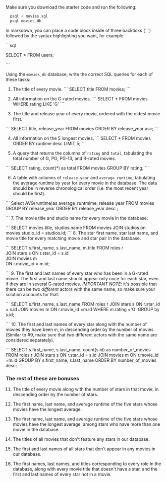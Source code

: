 Make sure you download the starter code and run the following:

```sh
  psql < movies.sql
  psql movies_db
```

In markdown, you can place a code block inside of three backticks (```) followed by the syntax highlighting you want, for example

\```sql

SELECT \* FROM users;

\```

Using the `movies_db` database, write the correct SQL queries for each of these tasks:

1.  The title of every movie.
\```
SELECT title FROM movies;
\```

2.  All information on the G-rated movies.
\```
SELECT * FROM movies WHERE rating LIKE 'G'
\```

3.  The title and release year of every movie, ordered with the
    oldest movie first.
   
   \```
    SELECT title, release_year FROM movies ORDER BY release_year asc;
    \```


4.  All information on the 5 longest movies.
\```
SELECT * FROM movies ORDER BY runtime desc LIMIT 5;
\```

5.  A query that returns the columns of `rating` and `total`, tabulating the
    total number of G, PG, PG-13, and R-rated movies.

\```
SELECT rating, count(*) as total FROM movies GROUP BY rating;
\```

6.  A table with columns of `release_year` and `average_runtime`,
    tabulating the average runtime by year for every movie in the database. The data should be in reverse chronological order (i.e. the most recent year should be first).

\```
Select AVG(runtime)as average_runtmime, release_year  FROM movies GROUP BY release_year ORDER BY release_year desc ;

\```
7.  The movie title and studio name for every movie in the
    database.

\```
SELECT movies.title, studios.name FROM movies
JOIN studios on movies.studio_id = studios.id;
\```
8.  The star first name, star last name, and movie title for every
    matching movie and star pair in the database.

\```
SELECT s.first_name, s.last_name, m.title FROM roles r                                           
JOIN stars s 
ON r.star_id = s.id                                                                                          
JOIN movies m                                                                                                
ON r.movie_id = m.id;

\```
9.  The first and last names of every star who has been in a G-rated movie. The first and last name should appear only once for each star, even if they are in several G-rated movies. *IMPORTANT NOTE*: it's possible that there can be two *different* actors with the same name, so make sure your solution accounts for that.

\```
SELECT s.first_name, s.last_name FROM roles r
JOIN stars s ON r.star_id = s.id
JOIN movies m ON r.movie_id =m.id
WHERE m.rating ='G' GROUP by s.id;

\```
10. The first and last names of every star along with the number
    of movies they have been in, in descending order by the number of movies. (Similar to #9, make sure
    that two different actors with the same name are considered separately).


\```
SELECT s.first_name, s.last_name, count(s.id) as number_of_movies FROM roles r 
JOIN stars s ON r.star_id = s.id 
JOIN movies m ON r.movie_id =m.id 
GROUP BY s.first_name, s.last_name 
ORDER BY number_of_movies desc;
\```
### The rest of these are bonuses

11. The title of every movie along with the number of stars in
    that movie, in descending order by the number of stars.

12. The first name, last name, and average runtime of the five
    stars whose movies have the longest average.

13. The first name, last name, and average runtime of the five
    stars whose movies have the longest average, among stars who have more than one movie in the database.

14. The titles of all movies that don't feature any stars in our
    database.

15. The first and last names of all stars that don't appear in any movies in our database.

16. The first names, last names, and titles corresponding to every
    role in the database, along with every movie title that doesn't have a star, and the first and last names of every star not in a movie.
